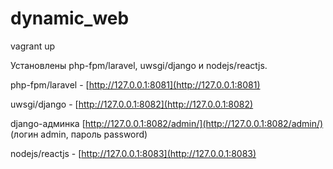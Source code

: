 # dynamic_web

vagrant up

Установлены php-fpm/laravel, uwsgi/django и nodejs/reactjs.

php-fpm/laravel - [http://127.0.0.1:8081](http://127.0.0.1:8081)

uwsgi/django - [http://127.0.0.1:8082](http://127.0.0.1:8082)

django-админка [http://127.0.0.1:8082/admin/](http://127.0.0.1:8082/admin/) (логин admin, пароль password)

nodejs/reactjs - [http://127.0.0.1:8083](http://127.0.0.1:8083)
